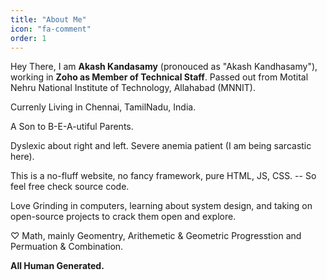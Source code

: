 ```yaml
---
title: "About Me"
icon: "fa-comment"
order: 1
---
```


Hey There, I am **Akash Kandasamy** (pronouced as "Akash Kandhasamy"), working in **Zoho as Member of Technical Staff**.
Passed out from Motital Nehru National Institute of Technology, Allahabad (MNNIT).

Currenly Living in Chennai, TamilNadu, India.

A Son to B-E-A-utiful Parents.

Dyslexic about right and left. Severe anemia patient (I am being sarcastic here).

This is a no-fluff website, no fancy framework, pure HTML, JS, CSS. -- So feel free
check source code.

Love Grinding in computers, learning about system design, and taking on open-source projects to crack them open and explore.

$\heartsuit$ Math, mainly Geomentry, Arithemetic & Geometric Progresstion and Permuation & Combination.

__All Human Generated.__